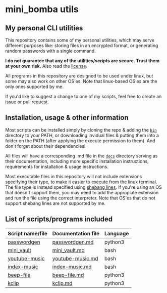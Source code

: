 # mini_bomba utils
## My personal CLI utilities

This repository contains some of my personal utilities, which may serve different purposes like: storing files in an encrypted format, or generating random passwords with a single command.

**I do not guarantee that any of the utilities/scripts are secure. Trust them at your own risk.** Also read the [license](/LICENSE).

All programs in this repository are designed to be used under linux, but some may also work on other OS'es. Note that linux-based OS'es are the only ones supported by me.

If you'd like to suggest a change to one of my scripts, feel free to create an issue or pull request.

## Installation, usage & other information

Most scripts can be installed simply by cloning the repo & adding the [`bin`](/bin) directory to your PATH, or downloading invidual files & putting them into a folder on the PATH (after applying the execute permission to them). And don't forget about their dependencies!

All files will have a corresponding .md file in the [`docs`](/docs) directory serving as their documentation, including more specific installation instructions, requirements for installation & usage instructions.

Most executable files in this repository will not include extensions specifying their type, to make it easier to execute from the linux terminal. The file type is instead specified using [shebang lines](https://en.wikipedia.org/wiki/Shebang_%28Unix%29). If you're using an OS that doesn't support them, you may need to add the appropiate extension and run the file using the correct interpreter. Note that OS'es that do not support shebang lines are not supported by me.

## List of scripts/programs included

| Script name/file                    | Documentation file                         | Language |
|-------------------------------------|--------------------------------------------|----------|
| [passwordgen](/bin/passwordgen)     | [passwordgen.md](/docs/passwordgen.md)     | python3  |  
| [mini_vault](/bin/mini_vault)       | [mini_vault.md](/docs/mini_vault.md)       | bash     |
| [youtube-music](/bin/youtube-music) | [youtube-music.md](/docs/youtube-music.md) | bash     |     
| [index-music](/bin/index-music)     | [index-music.md](/docs/index-music.md)     | bash     |
| [beep-file](/bin/beep-file)         | [beep-file.md](/docs/beep-file.md)         | python3  |
| [kclip](/bin/kclip)                 | [kclip.md](/docs/kclip.md)                 | python3  |
